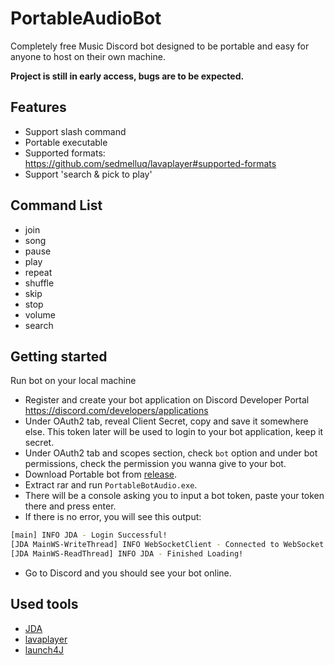 # PortableAudioBot
Completely free Music Discord bot designed to be portable and easy for anyone to host on their own machine.


**Project is still in early access, bugs are to be expected.**


## Features
- Support slash command
- Portable executable
- Supported formats: https://github.com/sedmelluq/lavaplayer#supported-formats
- Support 'search & pick to play'


## Command List
- join
- song
- pause
- play
- repeat
- shuffle
- skip
- stop
- volume
- search


## Getting started
Run bot on your local machine
- Register and create your bot application on Discord Developer Portal https://discord.com/developers/applications
- Under OAuth2 tab, reveal Client Secret, copy and save it somewhere else. This token later will be used to login to your bot application, keep it secret.
- Under OAuth2 tab and scopes section, check `bot` option and under bot permissions, check the permission you wanna give to your bot.
- Download Portable bot from [release](https://github.com/madeyoga/PortableAudioBot/releases).
- Extract rar and run `PortableBotAudio.exe`.
- There will be a console asking you to input a bot token, paste your token there and press enter.
- If there is no error, you will see this output:
```sh
[main] INFO JDA - Login Successful!
[JDA MainWS-WriteThread] INFO WebSocketClient - Connected to WebSocket
[JDA MainWS-ReadThread] INFO JDA - Finished Loading!
```
- Go to Discord and you should see your bot online.


## Used tools
- [JDA](https://github.com/DV8FromTheWorld/JDA)
- [lavaplayer](https://github.com/sedmelluq/lavaplayer)
- [launch4J](http://launch4j.sourceforge.net/)
